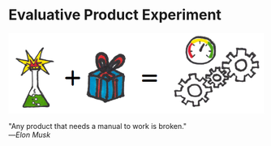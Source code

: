# Evaluative Product Experiment

![](../.gitbook/assets/framework---lean-startup-playbook---evaluative-product-experiment.png)

"Any product that needs a manual to work is broken."  
—_Elon Musk_

